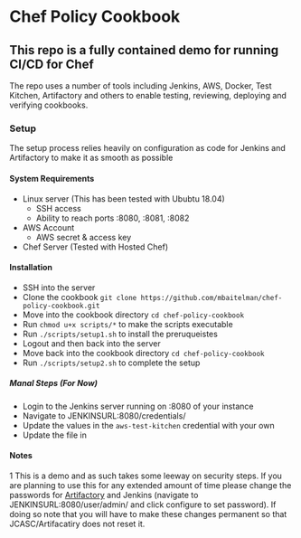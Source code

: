 # Chef Policy Cookbook

## This repo is a fully contained demo for running CI/CD for Chef

The repo uses a number of tools including Jenkins, AWS, Docker, Test Kitchen, Artifactory and others to enable testing, reviewing, deploying and verifying cookbooks.

### Setup

The setup process relies heavily on configuration as code for Jenkins and Artifactory to make it as smooth as possible

#### System Requirements

- Linux server (This has been tested with Ububtu 18.04)
  - SSH access
  - Ability to reach ports :8080, :8081, :8082
- AWS Account
  - AWS secret & access key
- Chef Server (Tested with Hosted Chef)

#### Installation

- SSH into the server
- Clone the cookbook `git clone https://github.com/mbaitelman/chef-policy-cookbook.git`
- Move into the cookbook directory `cd chef-policy-cookbook`
- Run `chmod u+x scripts/*` to make the scripts executable
- Run `./scripts/setup1.sh` to install the preruqueistes
- Logout and then back into the server
- Move back into the cookbook directory `cd chef-policy-cookbook`
- Run `./scripts/setup2.sh` to complete the setup

##### Manal Steps (For Now)

- Login to the Jenkins server running on :8080 of your instance
- Navigate to JENKINSURL:8080/credentials/
- Update the values in the `aws-test-kitchen` credential with your own
- Update the file in

#### Notes

1 This is a demo and as such takes some leeway on security steps. If you are planning to use this for any extended amount of time please change the passwords for [Artifactory](https://www.jfrog.com/confluence/display/JFROG/User+Profile) and Jenkins (navigate to JENKINSURL:8080/user/admin/ and click configure to set password).
If doing so note that you will have to make these changes permanent so that JCASC/Artifacatiry does not reset it.
